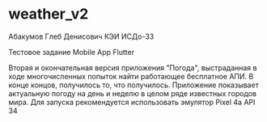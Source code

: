 # weather_v2

Абакумов Глеб Денисович КЭИ ИСДо-33

Тестовое задание Mobile App Flutter

Вторая и окончательная версия приложения "Погода", 
выстраданная в ходе многочисленных попыток найти работающее бесплатное АПИ.
В конце концов, получилось то, что получилось.
Приложение показывает актуальную погоду на день и неделю в целом ряде известных городов мира.
Для запуска рекомендуется использовать эмулятор Pixel 4а API 34
